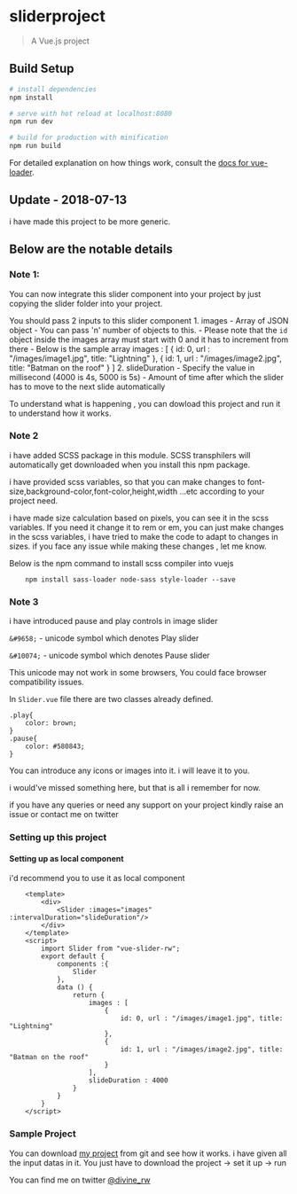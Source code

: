 # sliderproject

> A Vue.js project

## Build Setup

``` bash
# install dependencies
npm install

# serve with hot reload at localhost:8080
npm run dev

# build for production with minification
npm run build
```

For detailed explanation on how things work, consult the [docs for vue-loader](http://vuejs.github.io/vue-loader).



## Update - 2018-07-13


i have made this project to be more generic.

## Below are the notable details

### Note 1:
You can now integrate this slider component into your project by just copying the slider folder into your project.

You should pass 2 inputs to this slider component
    1. images
        - Array of JSON object
        - You can pass 'n' number of objects to this.
        - Please note that the `id` object inside the images array must start with 0 and it has to      increment from there
        - Below is the sample array
            images : [
                {
                    id: 0,
                    url : "/images/image1.jpg",
                    title: "Lightning"
                },
                {
                    id: 1,
                    url : "/images/image2.jpg",
                    title: "Batman on the roof"
                }
            ]
    2. slideDuration
        - Specify the value in millisecond (4000 is 4s, 5000 is 5s)
        - Amount of time after which the slider has to move to the next slide automatically


To understand what is happening , you can dowload this project and run it to understand how it works.

### Note 2
i have added SCSS package in this module. SCSS transphilers will automatically get downloaded when you install this npm package.

i have provided scss variables, so that you can make changes to font-size,background-color,font-color,height,width ...etc according to your project need.

i have made size calculation based on pixels, you can see it in the scss variables. 
If you need it change it to rem or em, you can just make changes in the scss variables, i have tried to make the code to adapt to changes in sizes. if you face any issue while making these changes , let me know.

Below is the npm command to install scss compiler into vuejs
```
    npm install sass-loader node-sass style-loader --save
```

### Note 3
i have introduced pause and play controls in image slider

`&#9658;` - unicode symbol which denotes Play slider

`&#10074;` -  unicode symbol which denotes Pause slider

This unicode may not work in some browsers, You could face browser compatibility issues.

In `Slider.vue` file there are two classes already defined.
```
.play{
    color: brown;
}
.pause{
    color: #580843;
}
```
You can introduce any icons or images into it. i will leave it to you.

i would've missed something here, but that is all i remember for now. 

if you have any queries or need any support on your project kindly raise an issue or contact me on twitter


### Setting up this project

#### Setting up as local component
i'd recommend you to use it as local component
```
    <template>
        <div>
            <Slider :images="images" :intervalDuration="slideDuration"/>
        </div>
    </template>
    <script>
        import Slider from "vue-slider-rw";
        export default {
            components :{
                Slider
            },
            data () {
                return {
                    images : [
                        {
                            id: 0, url : "/images/image1.jpg", title: "Lightning"
                        },
                        {
                            id: 1, url : "/images/image2.jpg", title: "Batman on the roof"
                        }
                    ],
                    slideDuration : 4000
                }
            }
        }
    </script>
```
### Sample Project

You can download [my project](https://github.com/Divine1/sliderproject.git) from git and see how it works. i have given all the input datas in it. You just have to download the project -> set it up -> run


You can find me on twitter [@divine_rw](https://twitter.com/divine_rw)
